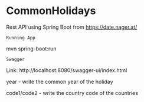 # CommonHolidays

Rest API using Spring Boot from https://date.nager.at/

    Running App
mvn spring-boot:run

    Swagger 
Link: http://localhost:8080/swagger-ui/index.html


year - write the common year of the holiday


code1/code2 - write the country code of the countries
    
    


   
